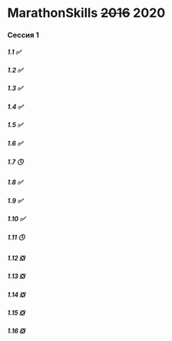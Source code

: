 MarathonSkills ~~2016~~ 2020
============================
### **Сессия 1**

##### 1.1 ✅
##### 1.2 ✅
##### 1.3 ✅
##### 1.4 ✅
##### 1.5 ✅
##### 1.6 ✅
##### 1.7 🕓
##### 1.8 ✅
##### 1.9 ✅
##### 1.10 ✅
##### 1.11 🕓
##### 1.12 ❎
##### 1.13 ❎
##### 1.14 ❎
##### 1.15 ❎
##### 1.16 ❎

